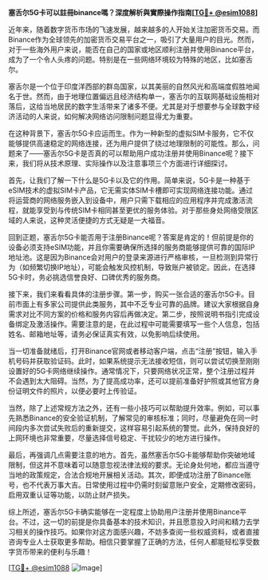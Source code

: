 **塞舌尔5G卡可以註冊binance嗎？深度解析與實際操作指南[[TG💪+ @esim1088](https://t.me/s/esim1088)]**

近年来，随着数字货币市场的飞速发展，越来越多的人开始关注加密货币交易。而Binance作为全球领先的加密货币交易平台之一，吸引了大量用户的目光。然而，对于一些海外用户来说，能否在自己的国家或地区顺利注册并使用Binance平台，成为了一个令人头疼的问题。特别是在一些网络环境较为特殊的地区，比如塞舌尔。

塞舌尔是一个位于印度洋西部的群岛国家，以其美丽的自然风光和高端度假胜地闻名于世。然而，由于地理位置偏远且经济结构单一，塞舌尔的互联网基础设施相对落后，这给当地居民的数字生活带来了诸多不便。尤其是对于想要参与全球数字经济活动的人来说，如何解决网络访问限制问题显得尤为重要。

在这种背景下，塞舌尔5G卡应运而生。作为一种新型的虚拟SIM卡服务，它不仅能够提供高速稳定的网络连接，还为用户提供了绕过地理限制的可能性。那么，问题来了——塞舌尔5G卡是否真的可以帮助用户成功注册并使用Binance呢？接下来，我们将从技术原理、实际操作以及注意事项三个方面进行详细探讨。

首先，让我们了解一下什么是5G卡以及它的作用。简单来说，5G卡是一种基于eSIM技术的虚拟SIM卡产品，它无需实体SIM卡槽即可实现网络连接功能。通过将运营商的网络服务嵌入到设备中，用户只需下载相应的应用程序并完成激活流程，就能享受到与传统SIM卡相同甚至更优的服务体验。对于那些身处网络受限区域的人来说，这种灵活便捷的方式无疑是一大福音。

回到正题，塞舌尔5G卡能否用于注册Binance呢？答案是肯定的！但前提是你的设备必须支持eSIM功能，并且你需要确保所选择的服务商能够提供可靠的国际IP地址池。这是因为Binance会对用户的登录来源进行严格审核，一旦检测到异常行为（如频繁切换IP地址），可能会触发风控机制，导致账户被锁定。因此，在选择5G卡时，务必挑选信誉良好、口碑优秀的服务商。

接下来，我们来看看具体的注册步骤。第一步，购买一张合适的塞舌尔5G卡。目前市面上有多家公司提供此类服务，其中不乏专业可靠的品牌。建议大家根据自身需求对比不同方案的价格和服务内容后再做决定。第二步，按照说明书指引完成设备绑定及激活操作。需要注意的是，在此过程中可能需要填写一些个人信息，包括姓名、邮箱地址等，请务必保证真实有效，以免影响后续使用。

当一切准备就绪后，打开Binance官网或者移动客户端，点击“注册”按钮，输入手机号码并获取验证码。此时，如果系统提示无法接收短信，则可以尝试切换至刚刚设置好的5G卡网络继续操作。通常情况下，只要网络状况正常，整个注册过程并不会遇到太大阻碍。当然，为了提高成功率，还可以提前准备好护照或其他官方身份证明文件的照片，以便必要时上传验证。

当然，除了上述常规方法之外，还有一些小技巧可以帮助提升效率。例如，可以事先熟悉Binance的安全验证机制，了解常见的审核标准；同时，尽量避免在同一时间段内多次尝试失败后的重新提交，这样容易引起系统的警觉。此外，保持良好的上网环境也非常重要，尽量选择信号稳定、干扰较少的地方进行操作。

最后，再强调几点需要注意的地方。首先，虽然塞舌尔5G卡能够帮助你突破地域限制，但这并不意味着可以随意忽视法律法规的要求。无论身处何地，都应当遵守当地的政策规定，合法合规地开展相关活动。其次，即便成功注册了Binance账号，也不代表万事大吉。日常使用过程中仍需时刻留意账户安全，定期修改密码，启用双重认证等功能，以防止财产损失。

综上所述，塞舌尔5G卡确实能够在一定程度上协助用户注册并使用Binance平台。不过，这一切的前提是你具备基本的技术知识，并且愿意投入时间和精力去学习相关的操作技巧。如果你对这方面感兴趣，不妨多查阅一些权威资料，或者直接咨询专业人士获取更多帮助。相信只要掌握了正确的方法，任何人都能轻松享受数字货币带来的便利与乐趣！

[[TG💪+ @esim1088](https://t.me/s/esim1088) ![Image](https://i.postimg.cc/4NQfJmqS/Snipaste-2025-05-13-00-14-12.png)]